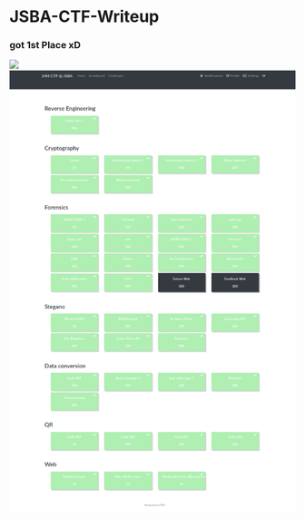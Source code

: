 # JSBA-CTF-Writeup
### got 1st Place xD
![](https://pbs.twimg.com/profile_images/642071285095231488/MPyHPMxD_400x400.png)
![](JSBA-CTF.png)
